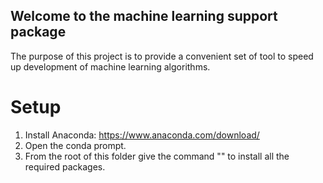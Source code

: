 ## Welcome to the machine learning support package
The purpose of this project is to provide a convenient set of tool to speed up development of machine learning algorithms.

# Setup
1. Install Anaconda: https://www.anaconda.com/download/
2. Open the conda prompt.
3. From the root of this folder give the command "" to install all the required packages.
